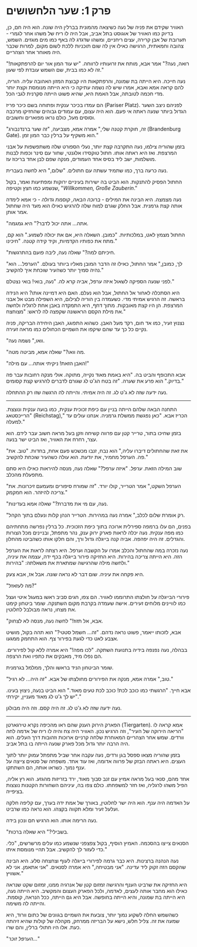 
# פרק 1: שער הלחשושים

האוויר שקידם את פניה של נעה כשיצאה מהמונית בברלין היה שונה. הוא היה חם, כן, בדיוק כמו האוויר של אוגוסט בתל אביב, אבל היה לו ריח של משהו אחר לגמרי - תערובת של אבן קרירה, עצים ריחניים, ומשהו שדגדג לה באף כמו מים מוגזים. השמש, צהובה וחמאתית, הרגישה כאילו אין לה שום תוכניות ללכת לשום מקום, למרות שכבר היה מאוחר אחר הצהריים.

"רואה, נעה?" אמר אבא, מותח את זרועותיו לרווחה. "יש עוד המון אור יום להרפתקאות! זה לא כמו בבית, שם השמש עובדת לפי שעון."

נעה חייכה. היא הייתה בת שמונה, והרפתקאות היו קבוצת המזון האהובה עליה. הוריה, להם קראה אמא ואבא, אמרו שיש לה נשמה עתיקה כי היא הייתה מנומסת וקצת יותר מדי חכמה לטובתה, אבל האמת היא, שהיא פשוט הייתה סקרנית לגבי הכל.

הם עמדו בכיכר ענקית ופתוחה בשם כיכר פריז (Pariser Platz). לפניהם ניצב השער הגדול ביותר שנעה ראתה אי פעם. הוא היה עצום, עם עמודים גבוהים שהחזיקו מרכבה וסוסים מעל, כולם נראו מפוארים וחשובים.

"זה, חוקרת קטנה שלי," אמרה אמא, מצביעה, "זה שער ברנדנבורג (Brandenburg Gate). הוא משקיף על ברלין כבר המון זמן."

בזמן שהוריה צילמו, נעה התקרבה קצת יותר, נעלי הספורט שלה משתפשפות על אבני המרצפת. ואז היא ראתה אותו. חתול טוקסידו אלגנטי, שחור עם סינר וכפות לבנות מושלמות, ישב ליד בסיס אחד העמודים, מנקה שפם לבן אחד בריכוז עז.

נעה כרעה ברך, כמו שתמיד עשתה עם חתולים. "שלום," היא לחשה בעברית.

החתול הפסיק להתנקות. הוא הביט בה ישירות בעיניים ירוקות ומפתיעות ואמר, בקול שנשמע כמו חצץ וקטיפה, "*Willkommen, Große Zauberin*."

נעה מצמצה. היא הבינה את המילים - *ברוכה הבאה, קוסמת גדולה* - כי אמא לימדה אותה קצת גרמנית. אבל החלק שגרם למוח שלה להרגיש כאילו הוא מעד היה שחתול אמר אותן.

"אתה... אתה יכול לדבר?" היא גמגמה.

החתול מצמץ לאט, במלכותיות. "כמובן. השאלה היא, אם את יכולה לשמוע." הוא קם, מתח את כפותיו הקדמיות, וקיד קידה קטנה. "חיכינו."

"חיכיתם למה?" שאלה נעה, ליבה פועם בהתרגשות.

"לך, כמובן," אמר החתול, כאילו זה הדבר המובן מאליו ביותר בעולם. "הערפל... הוא נהיה סמיך יותר כשהעיר שוכחת איך להקשיב."

לפני שנעה הספיקה לשאול איזה ערפל, אביה קרא לה. "נעה, בואי! בואי נצטלם."

היא הסתכלה לאחור אל החתול, אבל הוא נעלם. האם היא דמיינה אותו? היא הנידה בראשה. זה הרגיש אמיתי מדי. כשעמדה בין הוריה לצילום, היא השפילה מבט אל אבני המרצפת. הן היו קצת מאובקות. מתוך דחף, היא התמקדה באבן אחת לרגליה ולחשה את מילת הקסם הראשונה שקפצה לה לראש: "מצוחצח."

נצנוץ זעיר, כמו אד חום, רקד מעל האבן. כשהוא התפוגג, האבן היחידה הבריקה, פניה נקיים כל כך עד שהם שיקפו את השמיים הכחולים כמו מראה זעירה.

"וואו," נשמה נעה.

"מה וואו?" שאלה אמא, מביטה מטה.

"האבן הזאת! ניקיתי אותה... עם מילה!"

אבא התכופף והביט בה. "היא באמת מאוד נקייה, מתוקה. אולי מנקה רחובות עבר פה בדיוק." הוא פרע את שערה. "זה בטח הג'ט לג שגורם לדברים להרגיש קצת קסומים."

נעה ידעה שזה לא ג'ט לג. זה היה אמיתי. והייתה לה הרגשה שזו רק ההתחלה.

***

התחנה הבאה שלהם הייתה בניין עם כיפת זכוכית ענקית, כמו בועה ענקית ונוצצת. "הרייכסטאג (Reichstag)," הכריז אבא. "כאן נפגשת ממשלת גרמניה. אנחנו עולים עד למעלה."

בזמן שחיכו בתור, טרייר קטן עם פרווה קשיחה וזקן בעל מראה חשוב עבר לידם. הוא עצר, רחרח את האוויר, ואז הביט ישר בנעה.

"את זאת שהחתולים דיברו עליה," הוא נבח, זנבו מכשכש פעם אחת, בחדות. "טוב. את פה. הערפל מחמיר, את יודעת. הוא עולה כשהעיר שוכחת להקשיב."

שוב המילה הזאת. *ערפל*. "איזה ערפל?" שאלה נעה, מנסה להיראות כאילו היא סתם מתפעלת מהכלב.

"הערפל השקט," אמר הטרייר, קולו יורד. "זה שמורח סיפורים ומעמעם זיכרונות. את צריכה להיזהר. הוא חמקמק."

"נעה, עם מי את מדברת?" שאלה אמא בעדינות.

"רק אומרת שלום לכלב," אמרה נעה במהירות. הטרייר הנהן קלות ונעלם בתוך הקהל.

בפנים, הם עלו ברמפה ספירלית ארוכה בתוך כיפת הזכוכית. כל ברלין נפרשה מתחתיהם כמו מפה ענקית. נעה יכלה לראות פארק ירוק ענק, נהר מתפתל, ובניינים מכל הצורות והגדלים. זה היה יפהפה. אביה קנה בייגלה גדול ורך, והם חלקו אותו כשהביטו מהחלון.

נעה נזכרה במה שהחתול והכלב אמרו על הקשבה וערפל. היא רצתה לראות את הערפל הזה. היא הייתה צריכה בהירות. היא החזיקה פירור בייגלה בכף ידה, עצמה את עיניה, ולחשה מילה שהרגישה שמתארת את משאלתה: "בהירות."

היא פקחה את עיניה. שום דבר לא נראה שונה. אבל אז, אבא צעק.

"מה לעזאזל?"

פירורי הבייגלה על חולצתו התרוממו לאוויר. הם צפו, חגים סביב ראשו במעגל איטי ועצל כמו לוויינים מלוחים זעירים. אישה שעמדה בקרבת מקום השתנקה. שומר ביטחון קימט את מצחו, נראה מבולבל לחלוטין.

"אבא, אל תזוז!" לחשה נעה, מנסה לא לצחוק.

אבא, לזכותו ייאמר, פשוט נראה נדהם. "זה... חשמל סטטי?" הוא תהה בקול, מושיט אצבע לאט כדי לגעת בפירור צף. הוא התחמק ממגעו.

בבהלה, נעה נפנפה בידיה בתנועת השתקה. "לכו מפה!" היא אמרה ללא קול לפירורים. הם נפלו מיד, מאבקים את כתפיו ואת הרצפה.

שומר הביטחון הניד בראשו והלך, ממלמל בגרמנית.

"טוב," אמרה אמא, מנקה את הפירורים מחולצתו של אבא. "זה היה... לא רגיל."

אבא חייך. "הרגשתי כמו כוכב לכת! כוכב לכת טעים מאוד." הוא הביט בנעה, ניצוץ בעינו. "יש לך ג'ט לג מאוד מעניין, יקירתי."

נעה ידעה שזה לא ג'ט לג. זה היה קסם. וזה היה מבולגן.

***

הפארק הירוק הענק שהם ראו מהכיפה נקרא טירגארטן (Tiergarten). אמא קראה לו "הריאה הירוקה של העיר", וזה הרגיש נכון. האוויר היה צח והיה לו ריח של אדמה לחה וורדים. שמש אחר הצהריים המאוחרת שלחה קרניים ארוכות וזהובות דרך העלים. הוא היה הרבה יותר גדול מכל פארק שנעה הייתה בו בתל אביב.

בזמן שהוריה מצאו ספסל בגן ורדים, נעה עקבה אחר שביל מתפתל עמוק יותר לתוך העצים. היא ראתה הבזק של פרווה אדומה, ואז עוד אחד. משפחה של סנאים צייצה על ענף נמוך. כשראו אותה, הם השתתקו.

אחד מהם, סנאי בעל מראה אמיץ עם זנב סבוך מאוד, ירד בזריזות מהגזע. הוא רץ אליה, הפיל משהו לרגליה, ואז חזר למשפחתו. כולם צפו בה, עיניהם השחורות הקטנות נוצצות בציפייה.

על האדמה היה ענף. הוא היה ישר לחלוטין, באורך של אמת ידה בערך, עם קליפה חלקה ועלעל זעיר ומלא תקווה בקצהו. הוא נראה כמו שרביט.

נעה הרימה אותו. הוא הרגיש חם ונכון בידה.

"בשבילי?" היא שאלה ברכות.

הסנאים צייצו בהסכמה. האמיץ הוסיף, בקול צפצפני שנשמע כמו עלים מרשרשים, "כלי. כדי לעזור לך להקשיב. אבל תהיי מנומסת איתו."

נעה הנהנה ברצינות. היא כבר גרמה לפירורי בייגלה לעוף וצחצחה סלע. היא הבינה שהקסם הזה זקוק ליד עדינה. "אני מבטיחה," היא אמרה לסנאים. "אני אתאמן. אני לא אשוויץ."

היא החזיקה את שרביט הענף והרגישה זמזום קטן של אנרגיה ממנו, זמזום שקט שנראה כאילו הוא מחבר אותה לעצים, לאדמה, ולכל הפארק העצום והמקשיב. היא הייתה נעה, היא הייתה בת שמונה, והיא הייתה בחופשה. אבל היא גם הייתה, ככל הנראה, קוסמת. והייתה לה משימה.

כשהשמש החלה לשקוע נמוך יותר, צובעת את השמיים בגוונים של כתום וורוד, היא שמעה את זה. צליל חלש, נישא על הבריזה ממרחק, מקהלה של קולות שהיא זיהתה כעת. אלו היו חתולי ברלין, והם שרו.

"*הערפל זוכר...*" 
